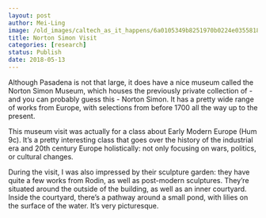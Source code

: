 ```yaml
---
layout: post
author: Mei-Ling
image: /old_images/caltech_as_it_happens/6a0105349b8251970b0224e0355818200d.jpg
title: Norton Simon Visit
categories: [research]
status: Publish
date: 2018-05-13
---
```



Although Pasadena is not that large, it does have a nice museum called the Norton Simon Museum, which houses the previously private collection of - and you can probably guess this - Norton Simon. It has a pretty wide range of works from Europe, with selections from before 1700 all the way up to the present.

This museum visit was actually for a class about Early Modern Europe (Hum 9c). It’s a pretty interesting class that goes over the history of the industrial era and 20th century Europe holistically: not only focusing on wars, politics, or cultural changes.

During the visit, I was also impressed by their sculpture garden: they have quite a few works from Rodin, as well as post-modern sculptures. They’re situated around the outside of the building, as well as an inner courtyard. Inside the courtyard, there’s a pathway around a small pond, with lilies on the surface of the water. It’s very picturesque.

